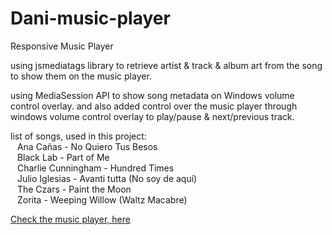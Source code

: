 # Dani-music-player

Responsive Music Player

using jsmediatags library to retrieve artist & track & album art from the song to show them on the music player.

using MediaSession API to show song metadata on Windows volume control overlay. and also added control over the music player through windows volume control overlay to play/pause & next/previous track.


list of songs, used in this project:  
  &ensp; Ana Cañas - No Quiero Tus Besos  
  &ensp; Black Lab - Part of Me  
  &ensp; Charlie Cunningham - Hundred Times  
  &ensp; Julio Iglesias - Avanti tutta (No soy de aquí)  
  &ensp; The Czars - Paint the Moon  
  &ensp; Zorita - Weeping Willow (Waltz Macabre)

[Check the music player, here](https://danielqolami.github.io/Dani-music-player/)
